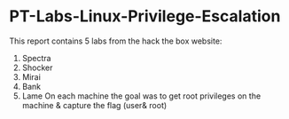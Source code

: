 # PT-Labs-Linux-Privilege-Escalation 
This report contains 5 labs from the hack the box website:
1) Spectra
2) Shocker
3) Mirai
4) Bank
5) Lame
On each machine the goal was to get root privileges on the machine & capture the flag (user& root)
